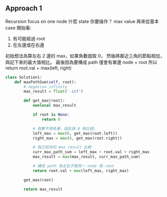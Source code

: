 ## Approach 1

Recursion
focus on one node
什麼 state 你要操作？ max value
再來從基本 case 開始看:
1. 有可能經過 root
2. 在左邊或在右邊

初始想法為算左右 2 邊的 max，如果負數就取 0，
然後將鄰近三角的節點相加，與記下來的最大值相比。
最後因為要構成 path 僅會有單邊 node + root 
所以 return  root.val + max(left, right)

```python
class Solution1:
    def maxPathSum(self, root):
        # negative infinity
        max_result = float('-inf')

        def get_max(root):
            nonlocal max_result

            if root is None:
                return 0

            # 負數不用考慮，因此與 0 做比較。
            left_max = max(0, get_max(root.left))
            right_max = max(0, get_max(root.right))

            # 與之前存的 max result 比較
            curr_max_path_sum = left_max + root.val + right_max
            max_result = max(max_result, curr_max_path_sum)

            # 構成 path 為左右子樹其一 node 與 root
            return root.val + max(left_max, right_max)

        get_max(root)

        return max_result
```